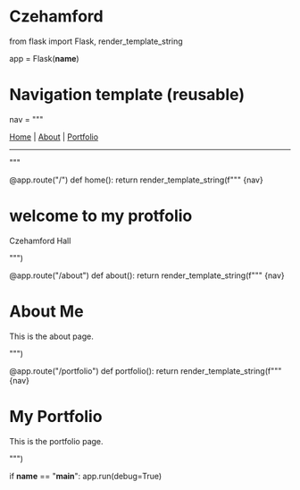 # Czehamford
from flask import Flask, render_template_string

app = Flask(__name__)

# Navigation template (reusable)
nav = """
<nav>
    <a href="/">Home</a> |
    <a href="/about">About</a> |
    <a href="/portfolio">Portfolio</a>
</nav>
<hr>
"""

@app.route("/")
def home():
    return render_template_string(f"""
        <html>
            <head><title>Home - Mini Portfolio</title></head>
            <body>
                {nav}
                <h1>welcome to my protfolio</h1>
                <p>Czehamford Hall</p>
            </body>
        </html>
    """)

@app.route("/about")
def about():
    return render_template_string(f"""
        <html>
            <head><title>About - Mini Portfolio</title></head>
            <body>
                {nav}
                <h1>About Me</h1>
                <p>This is the about page.</p>
            </body>
        </html>
    """)

@app.route("/portfolio")
def portfolio():
    return render_template_string(f"""
        <html>
            <head><title>Portfolio - Mini Portfolio</title></head>
            <body>
                {nav}
                <h1>My Portfolio</h1>
                <p>This is the portfolio page.</p>
            </body>
        </html>
    """)

if __name__ == "__main__":
    app.run(debug=True)
